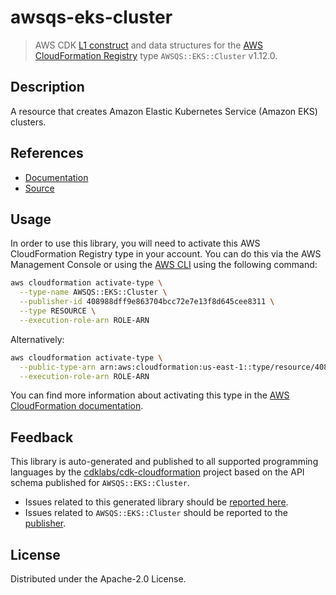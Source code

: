 # awsqs-eks-cluster

> AWS CDK [L1 construct](https://docs.aws.amazon.com/cdk/latest/guide/constructs.html) and data structures for the [AWS CloudFormation Registry](https://docs.aws.amazon.com/AWSCloudFormation/latest/UserGuide/registry.html) type `AWSQS::EKS::Cluster` v1.12.0.

## Description

A resource that creates Amazon Elastic Kubernetes Service (Amazon EKS) clusters.

## References

* [Documentation](https://github.com/aws-quickstart/quickstart-amazon-eks-cluster-resource-provider/blob/main/README.md)
* [Source](https://github.com/aws-quickstart/quickstart-amazon-eks-cluster-resource-provider.git)

## Usage

In order to use this library, you will need to activate this AWS CloudFormation Registry type in your account. You can do this via the AWS Management Console or using the [AWS CLI](https://aws.amazon.com/cli/) using the following command:

```sh
aws cloudformation activate-type \
  --type-name AWSQS::EKS::Cluster \
  --publisher-id 408988dff9e863704bcc72e7e13f8d645cee8311 \
  --type RESOURCE \
  --execution-role-arn ROLE-ARN
```

Alternatively:

```sh
aws cloudformation activate-type \
  --public-type-arn arn:aws:cloudformation:us-east-1::type/resource/408988dff9e863704bcc72e7e13f8d645cee8311/AWSQS-EKS-Cluster \
  --execution-role-arn ROLE-ARN
```

You can find more information about activating this type in the [AWS CloudFormation documentation](https://docs.aws.amazon.com/AWSCloudFormation/latest/UserGuide/registry-public.html).

## Feedback

This library is auto-generated and published to all supported programming languages by the [cdklabs/cdk-cloudformation](https://github.com/cdklabs/cdk-cloudformation) project based on the API schema published for `AWSQS::EKS::Cluster`.

* Issues related to this generated library should be [reported here](https://github.com/cdklabs/cdk-cloudformation/issues/new?title=Issue+with+%40cdk-cloudformation%2Fawsqs-eks-cluster+v1.12.0).
* Issues related to `AWSQS::EKS::Cluster` should be reported to the [publisher](https://github.com/aws-quickstart/quickstart-amazon-eks-cluster-resource-provider/blob/main/README.md).

## License

Distributed under the Apache-2.0 License.
